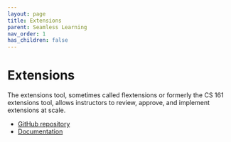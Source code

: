 ```yaml
---
layout: page
title: Extensions
parent: Seamless Learning
nav_order: 1
has_children: false
---
```


# Extensions

The extensions tool, sometimes called flextensions or formerly the CS 161 extensions tool, allows
instructors to review, approve, and implement extensions at scale.

- [GitHub repository](https://github.com/berkeley-cdss/extensions)
- [Documentation](https://github.com/berkeley-cdss/extensions/wiki)

